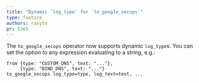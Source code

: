 ```yaml
---
title: "Dynamic `log_type` for `to_google_secops`"
type: feature
authors: raxyte
pr: 5365
---
```


The `to_google_secops` operator now supports dynamic `log_type`s. You can set
the option to any expression evaluating to a string, e.g.:

```tql
from {type: "CUSTOM_DNS", text: "..."},
     {type: "BIND_DNS", text: "..."}
to_google_secops log_type=type, log_text=text, ...
```
